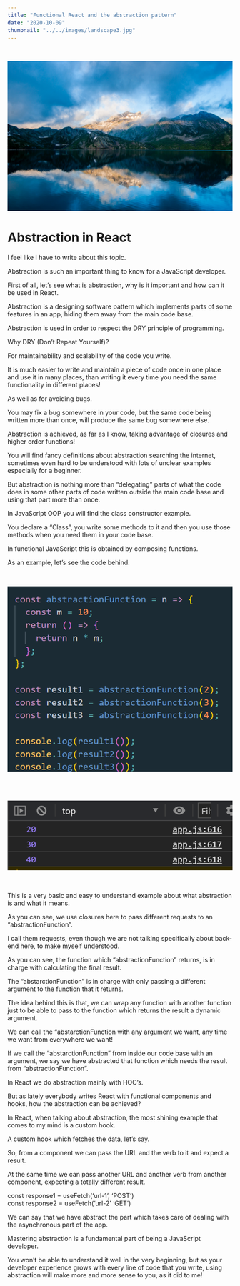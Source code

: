 ```yaml
---
title: "Functional React and the abstraction pattern"
date: "2020-10-09"
thumbnail: "../../images/landscape3.jpg"
---
```


</br>

![Gatsby](../../images/landscape3.jpg)

# Abstraction in React

I feel like I have to write about this topic.

Abstraction is such an important thing to know for a JavaScript developer.

First of all, let’s see what is abstraction, why is it important and how can it be used in React.

Abstraction is a designing software pattern which implements parts of some features in an app, hiding them away from the main code base.

Abstraction is used in order to respect the DRY principle of programming.

Why DRY (Don’t Repeat Yourself)?

For maintainability and scalability of the code you write.

It is much easier to write and maintain a piece of code once in one place and use it in many places, than writing it every time you need the same functionality in different places!

As well as for avoiding bugs.

You may fix a bug somewhere in your code, but the same code being written more than once, will produce the same bug somewhere else.

Abstraction is achieved, as far as I know, taking advantage of closures and higher order functions!

You will find fancy definitions about abstraction searching the internet, sometimes even hard to be understood with lots of unclear examples especially for a beginner.

But abstraction is nothing more than “delegating” parts of what the code does in some other parts of code written outside the main code base and using that part more than once.

In JavaScript OOP you will find the class constructor example.

You declare a “Class”, you write some methods to it and then you use those methods when you need them in your code base.

In functional JavaScript this is obtained by composing functions.

As an example, let’s see the code behind:

<br>

![Abstraction Function](../../images/abstraction/abstraction-function.png)

<br>
<br>

![Upload Screen](../../images/abstraction/console-log.png)

<br>

This is a very basic and easy to understand example about what abstraction is and what it means.

As you can see, we use closures here to pass different requests to an “abstractionFunction”.

I call them requests, even though we are not talking specifically about back-end here, to make myself understood.

As you can see, the function which “abstractionFunction” returns, is in charge with calculating the final result.

The “abstarctionFunction” is in charge with only passing a different argument to the function that it returns.

The idea behind this is that, we can wrap any function with another function just to be able to pass to the function which returns the result a dynamic argument.

We can call the “abstarctionFunction with any argument we want, any time we want from everywhere we want!

If we call the “abstarctionFunction” from inside our code base with an argument, we say we have abstracted that function which needs the result from “abstractionFunction”.

In React we do abstraction mainly with HOC’s.

But as lately everybody writes React with functional components and hooks, how the abstraction can be achieved?

In React, when talking about abstraction, the most shining example that comes to my mind is a custom hook.

A custom hook which fetches the data, let’s say.

So, from a component we can pass the URL and the verb to it and expect a result.

At the same time we can pass another URL and another verb from another component, expecting a totally different result.

const response1 = useFetch(‘url-1’, ‘POST’)
<br>
const response2 = useFetch(‘url-2’ ‘GET’)

We can say that we have abstract the part which takes care of dealing with the asynchronous part of the app.

Mastering abstraction is a fundamental part of being a JavaScript developer.

You won’t be able to understand it well in the very beginning, but as your developer experience grows with every line of code that you write, using abstraction will make more and more sense to you, as it did to me!
